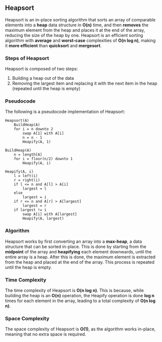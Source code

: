 

## Heapsort 

Heapsort is an in-place sorting algorithm that sorts an array of comparable elements into a **heap** data structure in **O(n)** time, and then **removes** the maximum element from the heap and places it at the end of the array, reducing the size of the heap by one. Heapsort is an efficient sorting algorithm with **average** and **worst-case** complexities of **O(n log n)**, making it **more efficient** than **quicksort** and **mergesort**.

### Steps of Heapsort 

Heapsort is composed of two steps: 

1. Building a heap out of the data
2. Removing the largest item and replacing it with the next item in the heap (repeated until the heap is empty)

### Pseudocode

The following is a pseudocode implementation of Heapsort: 

```
Heapsort(A)
    BuildHeap(A)
    for i = n downto 2
        swap A[1] with A[i]
        n = n - 1
        Heapify(A, 1)   

BuildHeap(A)
    n = length[A]
    for i = floor(n/2) downto 1
        Heapify(A, i)

Heapify(A, i)
    l = left(i)
    r = right(i)
    if l <= n and A[l] > A[i]
        largest = l
    else 
        largest = i
    if r <= n and A[r] > A[largest]
        largest = r
    if largest != i
        swap A[i] with A[largest]
        Heapify(A, largest)
```

### Algorithm

Heapsort works by first converting an array into a **max-heap**, a data structure that can be sorted in-place. This is done by starting from the **midpoint** of the array and **heapifying** each element downwards, until the entire array is a heap. After this is done, the maximum element is extracted from the heap and placed at the end of the array. This process is repeated until the heap is empty.

### Time Complexity

The time complexity of Heapsort is **O(n log n)**. This is because, while building the heap is an **O(n)** operation, the Heapify operation is done **log n** times for each element in the array, leading to a total complexity of **O(n log n)**.

### Space Complexity

The space complexity of Heapsort is **O(1)**, as the algorithm works in-place, meaning that no extra space is required.